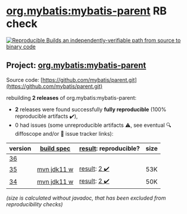 [org.mybatis:mybatis-parent](https://search.maven.org/artifact/org.mybatis/mybatis-parent/) RB check
=======

[![Reproducible Builds](https://reproducible-builds.org/images/logos/rb.svg) an independently-verifiable path from source to binary code](https://reproducible-builds.org/)

## Project: [org.mybatis:mybatis-parent](https://search.maven.org/artifact/org.mybatis/mybatis-parent/)

Source code: [https://github.com/mybatis/parent.git](https://github.com/mybatis/parent.git)

rebuilding **2 releases** of org.mybatis:mybatis-parent:
- **2** releases were found successfully **fully reproducible** (100% reproducible artifacts :heavy_check_mark:),
- 0 had issues (some unreproducible artifacts :warning:, see eventual :mag: diffoscope and/or :memo: issue tracker links):

| version | [build spec](/BUILDSPEC.md) | [result](https://reproducible-builds.org/docs/jvm/): reproducible? | size |
| -- | --------- | ------ | -- |
| [36](https://search.maven.org/artifact/org.mybatis/mybatis-parent/36/pom) | | | |
| [35](https://search.maven.org/artifact/org.mybatis/mybatis-parent/35/pom) | [mvn jdk11 w](mybatis-parent-35.buildspec) | [result](mybatis-parent-35.buildinfo): [2 :heavy_check_mark: ](mybatis-parent-35.buildcompare) | 53K |
| [34](https://search.maven.org/artifact/org.mybatis/mybatis-parent/34/pom) | [mvn jdk11 w](mybatis-parent-34.buildspec) | [result](mybatis-parent-34.buildinfo): [2 :heavy_check_mark: ](mybatis-parent-34.buildcompare) | 50K |

<i>(size is calculated without javadoc, that has been excluded from reproducibility checks)</i>

